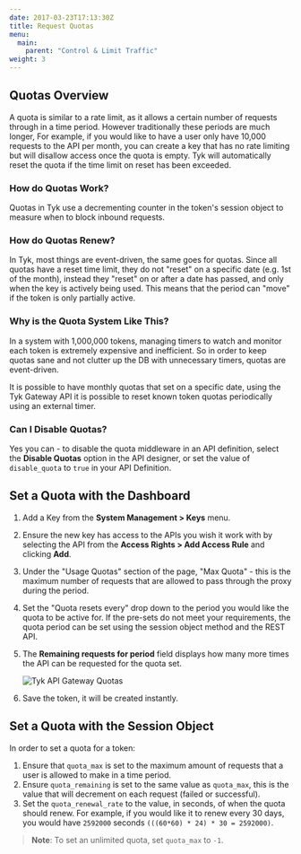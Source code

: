 ```yaml
---
date: 2017-03-23T17:13:30Z
title: Request Quotas
menu:
  main:
    parent: "Control & Limit Traffic"
weight: 3 
---
```


## <a name="quotas-overview"></a> Quotas Overview

A quota is similar to a rate limit, as it allows a certain number of requests through in a time period. However traditionally these periods are much longer, For example, if you would like to have a user only have 10,000 requests to the API per month, you can create a key that has no rate limiting but will disallow access once the quota is empty. Tyk will automatically reset the quota if the time limit on reset has been exceeded.

### How do Quotas Work?

Quotas in Tyk use a decrementing counter in the token's session object to measure when to block inbound requests.

### How do Quotas Renew?

In Tyk, most things are event-driven, the same goes for quotas. Since all quotas have a reset time limit, they do not "reset" on a specific date (e.g. 1st of the month), instead they "reset" on or after a date has passed, and only when the key is actively being used. This means that the period can "move" if the token is only partially active.

### Why is the Quota System Like This?

In a system with 1,000,000 tokens, managing timers to watch and monitor each token is extremely expensive and inefficient. So in order to keep quotas sane and not clutter up the DB with unnecessary timers, quotas are event-driven.

It is possible to have monthly quotas that set on a specific date, using the Tyk Gateway API it is possible to reset known token quotas periodically using an external timer.

### Can I Disable Quotas?

Yes you can - to disable the quota middleware in an API definition, select the **Disable Quotas** option in the API designer, or set the value of `disable_quota` to `true` in your API Definition.

## <a name="with-dashboard"></a> Set a Quota with the Dashboard

1.  Add a Key from the **System Management > Keys** menu.

2.  Ensure the new key has access to the APIs you wish it work with by selecting the API from the **Access Rights > Add Access Rule** and clicking **Add**.

3.  Under the "Usage Quotas" section of the page, "Max Quota" - this is the maximum number of requests that are allowed to pass through the proxy during the period.

4.  Set the "Quota resets every" drop down to the period you would like the quota to be active for. If the pre-sets do not meet your requirements, the quota period can be set using the session object method and the REST API.

5.  The **Remaining requests for period** field displays how many more times the API can be requested for the quota set.
    
    ![Tyk API Gateway Quotas][1]

6.  Save the token, it will be created instantly.

## <a name="with-session-object"></a> Set a Quota with the Session Object

In order to set a quota for a token:

1. Ensure that `quota_max` is set to the maximum amount of requests that a user is allowed to make in a time period.
2. Ensure `quota_remaining` is set to the same value as `quota_max`, this is the value that will decrement on each request (failed or successful).
3. Set the `quota_renewal_rate` to the value, in seconds, of when the quota should renew. For example, if you would like it to renew every 30 days, you would have `2592000` seconds `(((60*60) * 24) * 30 = 2592000)`.

> **Note**: To set an unlimited quota, set `quota_max` to `-1`.

[1]: /docs/img/dashboard/system-management/usage_quotas_2.5.png


